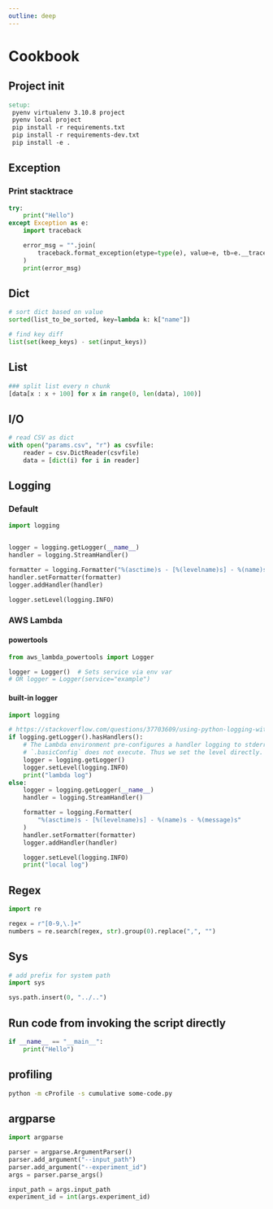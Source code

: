 ```yaml
---
outline: deep
---
```


# Cookbook

## Project init

```Makefile
setup:
 pyenv virtualenv 3.10.8 project
 pyenv local project
 pip install -r requirements.txt
 pip install -r requirements-dev.txt
 pip install -e .
```

## Exception

### Print stacktrace

```python
try:
    print("Hello")
except Exception as e:
    import traceback

    error_msg = "".join(
        traceback.format_exception(etype=type(e), value=e, tb=e.__traceback__)
    )
    print(error_msg)
```

## Dict

```python
# sort dict based on value
sorted(list_to_be_sorted, key=lambda k: k["name"])

# find key diff
list(set(keep_keys) - set(input_keys))
```

## List

```python
### split list every n chunk
[data[x : x + 100] for x in range(0, len(data), 100)]
```

## I/O

```python
# read CSV as dict
with open("params.csv", "r") as csvfile:
    reader = csv.DictReader(csvfile)
    data = [dict(i) for i in reader]
```

## Logging

### Default

```python
import logging


logger = logging.getLogger(__name__)
handler = logging.StreamHandler()

formatter = logging.Formatter("%(asctime)s - [%(levelname)s] - %(name)s - %(message)s")
handler.setFormatter(formatter)
logger.addHandler(handler)

logger.setLevel(logging.INFO)
```

### AWS Lambda

#### powertools

```python
from aws_lambda_powertools import Logger

logger = Logger()  # Sets service via env var
# OR logger = Logger(service="example")
```

#### built-in logger

```python
import logging

# https://stackoverflow.com/questions/37703609/using-python-logging-with-aws-lambda
if logging.getLogger().hasHandlers():
    # The Lambda environment pre-configures a handler logging to stderr. If a handler is already configured,
    # `.basicConfig` does not execute. Thus we set the level directly.
    logger = logging.getLogger()
    logger.setLevel(logging.INFO)
    print("lambda log")
else:
    logger = logging.getLogger(__name__)
    handler = logging.StreamHandler()

    formatter = logging.Formatter(
        "%(asctime)s - [%(levelname)s] - %(name)s - %(message)s"
    )
    handler.setFormatter(formatter)
    logger.addHandler(handler)

    logger.setLevel(logging.INFO)
    print("local log")
```

## Regex

```python
import re

regex = r"[0-9,\.]+"
numbers = re.search(regex, str).group(0).replace(",", "")
```

## Sys

```python
# add prefix for system path
import sys

sys.path.insert(0, "../..")
```

## Run code from invoking the script directly

```python
if __name__ == "__main__":
    print("Hello")
```

## profiling

```bash
python -m cProfile -s cumulative some-code.py
```

## argparse

```python
import argparse

parser = argparse.ArgumentParser()
parser.add_argument("--input_path")
parser.add_argument("--experiment_id")
args = parser.parse_args()

input_path = args.input_path
experiment_id = int(args.experiment_id)
```
